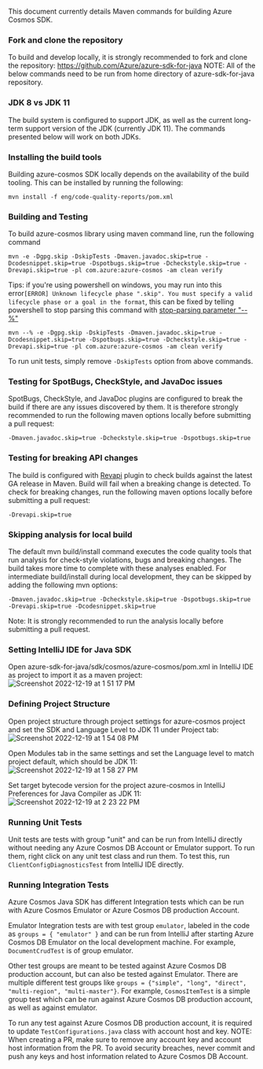 This document currently details Maven commands for building Azure Cosmos SDK.

### Fork and clone the repository
To build and develop locally, it is strongly recommended to fork and clone the repository: https://github.com/Azure/azure-sdk-for-java
NOTE: All of the below commands need to be run from home directory of azure-sdk-for-java repository.

### JDK 8 vs JDK 11
The build system is configured to support JDK, as well as the current long-term support version of the JDK (currently JDK 11). The commands presented below will work on both JDKs.

### Installing the build tools
Building azure-cosmos SDK locally depends on the availability of the build tooling. This can be installed by running the following:

```shell
mvn install -f eng/code-quality-reports/pom.xml 
```

### Building and Testing

To build azure-cosmos library using maven command line, run the following command

```shell
mvn -e -Dgpg.skip -DskipTests -Dmaven.javadoc.skip=true -Dcodesnippet.skip=true -Dspotbugs.skip=true -Dcheckstyle.skip=true -Drevapi.skip=true -pl com.azure:azure-cosmos -am clean verify
```

Tips: if you're using powershell on windows, you may run into this error`[ERROR] Unknown lifecycle phase ".skip". You must specify a valid lifecycle phase or a goal in the format`, this can be fixed by telling powershell to stop parsing this command with [stop-parsing parameter "--%"](https://technet.microsoft.com/en-us/library/hh847892.aspx) 

```shell
mvn --% -e -Dgpg.skip -DskipTests -Dmaven.javadoc.skip=true -Dcodesnippet.skip=true -Dspotbugs.skip=true -Dcheckstyle.skip=true -Drevapi.skip=true -pl com.azure:azure-cosmos -am clean verify
```

To run unit tests, simply remove `-DskipTests` option from above commands.

### Testing for SpotBugs, CheckStyle, and JavaDoc issues
SpotBugs, CheckStyle, and JavaDoc plugins are configured to break the build if there are any issues discovered by them. It is therefore strongly recommended to run the following maven options locally before submitting a pull request:

```shell
-Dmaven.javadoc.skip=true -Dcheckstyle.skip=true -Dspotbugs.skip=true
```

### Testing for breaking API changes
The build is configured with [Revapi](https://revapi.org) plugin to check builds against the latest GA release in Maven. Build will fail when a breaking change is detected. To check for breaking changes, run the following maven options locally before submitting a pull request:

```shell
-Drevapi.skip=true
```

### Skipping analysis for local build

The default mvn build/install command executes the code quality tools that run analysis for check-style violations, bugs and breaking changes. The build takes more time to complete with these analyses enabled. For intermediate build/install during local development, they can be skipped by adding the following mvn options:

```
-Dmaven.javadoc.skip=true -Dcheckstyle.skip=true -Dspotbugs.skip=true -Drevapi.skip=true -Dcodesnippet.skip=true
```

Note: It is strongly recommended to run the analysis locally before submitting a pull request.

### Setting IntelliJ IDE for Java SDK

Open azure-sdk-for-java/sdk/cosmos/azure-cosmos/pom.xml in IntelliJ IDE as project to import it as a maven project:
![Screenshot 2022-12-19 at 1 51 17 PM](https://user-images.githubusercontent.com/14034156/208549832-9edf00d6-613a-4efd-a410-eaeb7abe86cd.png)


### Defining Project Structure

Open project structure through project settings for azure-cosmos project and set the SDK and Language Level to JDK 11 under Project tab:
![Screenshot 2022-12-19 at 1 54 08 PM](https://user-images.githubusercontent.com/14034156/208549843-4824a467-9d21-4ffa-bc56-7f14da9d573c.png)

Open Modules tab in the same settings and set the Language level to match project default, which should be JDK 11:
![Screenshot 2022-12-19 at 1 58 27 PM](https://user-images.githubusercontent.com/14034156/208549863-d541c174-c7a3-48d6-b186-e19b78153cff.png)


Set target bytecode version for the project azure-cosmos in IntelliJ Preferences for Java Compiler as JDK 11: 
![Screenshot 2022-12-19 at 2 23 22 PM](https://user-images.githubusercontent.com/14034156/208549894-39804c35-9f4c-4b74-b076-aeaf24edd847.png)


### Running Unit Tests

Unit tests are tests with group "unit" and can be run from IntelliJ directly without needing any Azure Cosmos DB Account or Emulator support. To run them, right click on any unit test class and run them. To test this, run `ClientConfigDiagnosticsTest` from IntelliJ IDE directly. 

### Running Integration Tests

Azure Cosmos Java SDK has different Integration tests which can be run with Azure Cosmos Emulator or Azure Cosmos DB production Account. 

Emulator Integration tests are with test group `emulator`, labeled in the code as `groups = { "emulator" }` and can be run from IntelliJ after starting Azure Cosmos DB Emulator on the local development machine. For example, `DocumentCrudTest` is of group emulator.

Other test groups are meant to be tested against Azure Cosmos DB production account, but can also be tested against Emulator. There are multiple different test groups like `groups = {"simple", "long", "direct", "multi-region", "multi-master"}`. For example, `CosmosItemTest` is a simple group test which can be run against Azure Cosmos DB production account, as well as against emulator.

To run any test against Azure Cosmos DB production account, it is required to update `TestConfigurations.java` class with account host and key. 
NOTE: When creating a PR, make sure to remove any account key and account host information from the PR. To avoid security breaches, never commit and push any keys and host information related to Azure Cosmos DB Account.
